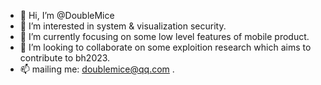 - 👋 Hi, I’m @DoubleMice
- 👀 I’m interested in system & visualization security.
- 🌱 I’m currently focusing on some low level features of mobile product.
- 💞️ I’m looking to collaborate on some exploition research which aims to contribute to bh2023.
- 📫 mailing me: doublemice@qq.com .

<!---
DoubleMice/DoubleMice is a ✨ special ✨ repository because its `README.md` (this file) appears on your GitHub profile.
You can click the Preview link to take a look at your changes.
--->
